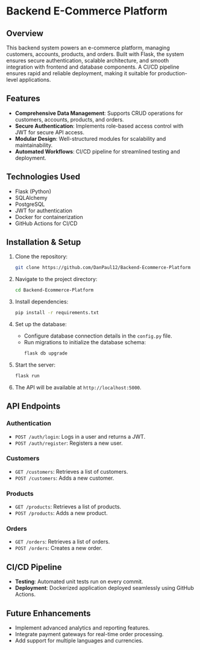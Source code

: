 # Backend E-Commerce Platform

## Overview
This backend system powers an e-commerce platform, managing customers, accounts, products, and orders. Built with Flask, the system ensures secure authentication, scalable architecture, and smooth integration with frontend and database components. A CI/CD pipeline ensures rapid and reliable deployment, making it suitable for production-level applications.

## Features

- **Comprehensive Data Management**: Supports CRUD operations for customers, accounts, products, and orders.
- **Secure Authentication**: Implements role-based access control with JWT for secure API access.
- **Modular Design**: Well-structured modules for scalability and maintainability.
- **Automated Workflows**: CI/CD pipeline for streamlined testing and deployment.

## Technologies Used

- Flask (Python)
- SQLAlchemy
- PostgreSQL
- JWT for authentication
- Docker for containerization
- GitHub Actions for CI/CD

## Installation & Setup

1. Clone the repository:
   ```bash
   git clone https://github.com/DanPaul12/Backend-Ecommerce-Platform
   ```

2. Navigate to the project directory:
   ```bash
   cd Backend-Ecommerce-Platform
   ```

3. Install dependencies:
   ```bash
   pip install -r requirements.txt
   ```

4. Set up the database:
   - Configure database connection details in the `config.py` file.
   - Run migrations to initialize the database schema:
     ```bash
     flask db upgrade
     ```

5. Start the server:
   ```bash
   flask run
   ```

6. The API will be available at `http://localhost:5000`.

## API Endpoints

### Authentication
- `POST /auth/login`: Logs in a user and returns a JWT.
- `POST /auth/register`: Registers a new user.

### Customers
- `GET /customers`: Retrieves a list of customers.
- `POST /customers`: Adds a new customer.

### Products
- `GET /products`: Retrieves a list of products.
- `POST /products`: Adds a new product.

### Orders
- `GET /orders`: Retrieves a list of orders.
- `POST /orders`: Creates a new order.

## CI/CD Pipeline
- **Testing**: Automated unit tests run on every commit.
- **Deployment**: Dockerized application deployed seamlessly using GitHub Actions.

## Future Enhancements
- Implement advanced analytics and reporting features.
- Integrate payment gateways for real-time order processing.
- Add support for multiple languages and currencies.


